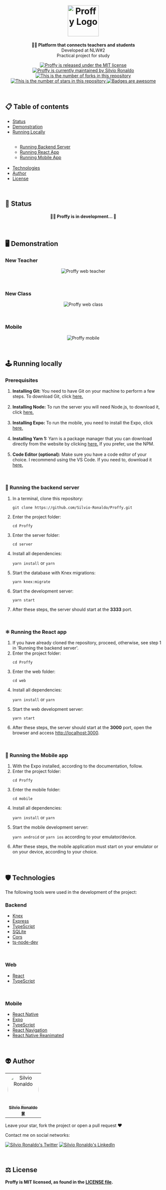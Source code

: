 <h1 align="center">
  <img src="https://github.com/Silvio-Ronaldo/Proffy/blob/master/web/src/assets/images/logo.svg" alt="Proffy Logo" height=100 />
</h1>

<p align="center"><strong>👩‍🏫 Platform that connects teachers and students</strong></br>Developed at NLW#2</br>Practical project for study<p>

<p align="center">
  <a href="./LICENSE">
    <img src="https://img.shields.io/badge/license-MIT-blue" alt="Proffy is released under the MIT license" />
  </a>
  <a href="https://GitHub.com/Silvio-Ronaldo/Proffy/graphs/commit-activity">
    <img src="https://img.shields.io/badge/Maintained%3F-yes-brightgreen" alt="Proffy is currently maintained by Silvio Ronaldo" />
  </a>
  <a href="https://GitHub.com/Silvio-Ronaldo/Proffy/network/">
    <img src="https://img.shields.io/github/forks/Silvio-Ronaldo/Proffy?style=social" alt="This is the number of forks in this repository" />
  </a>
  <a href="https://GitHub.com/Silvio-Ronaldo/Proffy/stargazers/">
    <img src="https://img.shields.io/github/stars/Silvio-Ronaldo/Proffy?style=social" alt="This is the number of stars in this repository" />
  </a>
  <a href="https://github.com/Naereen/badges">
    <img src="https://img.shields.io/badge/badge-awesome-brightgreen" alt="Badges are awesome" />
  </a>
</p></br>


<h2>
  📋 Table of contents
</h2>
<ul>
  <li><a href="https://github.com/Silvio-Ronaldo/Proffy#-status">Status</a></li>
  <li><a href="https://github.com/Silvio-Ronaldo/Proffy#%EF%B8%8F-demonstration">Demonstration</a></li>
  <li><a href="https://github.com/Silvio-Ronaldo/Proffy#%EF%B8%8F-running-locally">Running Locally</a></li></br>
  <ul>
    <li><a href="https://github.com/Silvio-Ronaldo/Proffy#-running-the-backend-server">Running Backend Server</a></li>  
    <li><a href="https://github.com/Silvio-Ronaldo/Proffy#%EF%B8%8F-running-the-react-app">Running React App</a></li>
    <li><a href="https://github.com/Silvio-Ronaldo/Proffy#-running-the-mobile-app">Running Mobile App</a></li></br>
  </ul>
  <li><a href="https://github.com/Silvio-Ronaldo/Proffy#%EF%B8%8F-technologies">Technologies</a></li>
  <li><a href="https://github.com/Silvio-Ronaldo/Proffy#-author">Author</a></li>
  <li><a href="https://github.com/Silvio-Ronaldo/Proffy#%EF%B8%8F-license">License</a></li>
</ul></br>



<h2>📌 Status</h2>
<h4 align="center">👩‍🏫 Proffy is in development... 🚀</h4></br>



<h2>🖥️ Demonstration</h2>
<h3>New Teacher</h3>
  <p align="center">
    <img src="./assets/teacher.gif" alt="Proffy web teacher" />
  </p></br>
  
<h3>New Class</h3>
  <p align="center">
    <img src="./assets/student.gif" alt="Proffy web class" />
  </p></br>
  
<h3>Mobile</h3>
  <p align="center">
    <img src="./assets/usage.gif" alt="Proffy mobile" />
  </p></br>

  


<h2>🕹️ Running locally</h2>
<h3>Prerequisites</h3>
<ol>
  <li><strong>Installing Git:</strong> You need to have Git on your machine to perform a few steps. To download Git, click <a href="https://git-scm.com/downloads">here.</a></li></br>
  <li><strong>Installing Node:</strong> To run the server you will need Node.js, to download it, click <a href="https://nodejs.org/en/">here.</a></strong></li></br>
  <li><strong>Installing Expo:</strong> To run the mobile, you need to install the Expo, click <a href="https://docs.expo.io/get-started/installation/">here.</a></li></br>
  <li><strong>Installing Yarn 1:</strong> Yarn is a package manager that you can download directly from the website by clicking <a href="https://classic.yarnpkg.com/en/docs/install#windows-stable">here.</a> If you prefer, use the NPM.</li></br>
  <li><strong>Code Editor (optional):</strong> Make sure you have a code editor of your choice. I recommend using the VS Code. If you need to, download it <a href="https://code.visualstudio.com/Download">here.</a></li>
</ol></br>

<h3>🎲 Running the backend server</h3>
<ol>
  <li>In a terminal, clone this repository:
    <p><code>git clone https://github.com/Silvio-Ronaldo/Proffy.git</code></p>
  </li>
  <li>Enter the project folder:
    <p><code>cd Proffy</code></p>
  </li>
  <li>Enter the server folder:
    <p><code>cd server</code></p>
  </li>
  <li>Install all dependencies:
    <p><code>yarn install</code> or <code>yarn</code></p>
  </li>
  <li>Start the database with Knex migrations:
    <p><code>yarn knex:migrate</code></p>
  </li>
  <li>Start the development server:
    <p><code>yarn start</code></p>
  </li>
  <li>After these steps, the server should start at the <strong>3333</strong> port.</li>
</ol></br>


<h3>⚛️ Running the React app</h3>
<ol>
  <li>If you have already cloned the repository, proceed, otherwise, see step 1 in 'Running the backend server'.</li>
  <li>Enter the project folder:
    <p><code>cd Proffy</code></p>
  </li>
  <li>Enter the web folder:
    <p><code>cd web</code></p>
  </li>
  <li>Install all dependencies:
    <p><code>yarn install</code> or <code>yarn</code></p>
  </li>
  <li>Start the web development server:
    <p><code>yarn start</code></p>
  </li>
  <li>After these steps, the server should start at the <strong>3000</strong> port, open the browser and access <a href="http://localhost:3000">http://localhost:3000</a>.</li>
</ol></br>


<h3>📱 Running the Mobile app</h3>
<ol>
  <li>With the Expo installed, according to the documentation, follow.</li>
  <li>Enter the project folder:
    <p><code>cd Proffy</code></p>
  </li>
  <li>Enter the mobile folder:
    <p><code>cd mobile</code></p>
  </li>
  <li>Install all dependencies:
    <p><code>yarn install</code> or <code>yarn</code></p>
  </li>
  <li>Start the mobile development server:
    <p><code>yarn android</code> or <code>yarn ios</code> according to your emulator/device.</p>
  </li>
  <li>After these steps, the mobile application must start on your emulator or on your device, according to your choice.</li>
</ol></br>



<h2>🛡️ Technologies</h2>
<p>The following tools were used in the development of the project: </p>

<h3>Backend</h3>
<ul>
  <li><a href="http://knexjs.org">Knex</a></li>
  <li><a href="https://expressjs.com/pt-br/">Express</a></li>
  <li><a href="https://www.typescriptlang.org">TypeScript</a></li>
  <li><a href="https://www.sqlite.org/index.html">SQLite</a></li>
  <li><a href="https://www.npmjs.com/package/cors">Cors</a></li>
  <li><a href="https://www.npmjs.com/package/ts-node-dev">ts-node-dev</a></li>
</ul></br>

<h3>Web</h3>
<ul>
  <li><a href="https://pt-br.reactjs.org">React</a></li>
  <li><a href="https://www.typescriptlang.org">TypeScript</a></li>
</ul></br>

<h3>Mobile</h3>
<ul>
  <li><a href="https://reactnative.dev">React Native</a></li>
  <li><a href="https://expo.io">Expo</a></li>
  <li><a href="https://www.typescriptlang.org">TypeScript</a></li>
  <li><a href="https://reactnavigation.org">React Navigation</a></li>
  <li><a href="https://github.com/software-mansion/react-native-reanimated">React Native Reanimated</a></li>
</ul></br>



<h2>👽 Author</h2>
<table>
  <tr>
    <td align="center"><a href="https://github.com/Silvio-Ronaldo"><img style="border-radius: 50%;" src="https://avatars.githubusercontent.com/u/48893927?v=4" width="100px;" alt="Silvio Ronaldo"/><br /><sub><b>Silvio Ronaldo</b></sub></a><br /><a href="https://github.com/Silvio-Ronaldo" title="Silvio Ronaldo">🍀</a></td>
  </tr>
</table>
<p>Leave your star, fork the project or open a pull request ❤️</p>
<p>Contact me on social networks: </p>
<p><a href="https://twitter.com/sivirinoo"><img src="https://img.shields.io/twitter/follow/sivirinoo?style=social" alt="Silvio Ronaldo's Twitter" /></a>
<a href="https://br.linkedin.com/in/silvio-ronaldo77"><img src="https://img.shields.io/badge/-Silvio-blue?style=flat&logo=Linkedin&logoColor=white" alt="Silvio Ronaldo's LinkedIn" /></a></p></br>


<h2>⚖️ License</h2>
<p><strong>Proffy is MIT licensed, as found in the <a href="./LICENSE">LICENSE file</a>.</strong></p>






